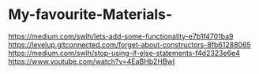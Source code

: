 # My-favourite-Materials-
https://medium.com/swlh/lets-add-some-functionality-e7b1f4701ba9                                        
https://levelup.gitconnected.com/forget-about-constructors-8fb61288065                     
https://medium.com/swlh/stop-using-if-else-statements-f4d2323e6e4                        
https://www.youtube.com/watch?v=4EaBHb2HBwI
